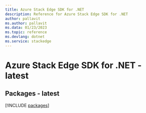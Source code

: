 ```yaml
---
title: Azure Stack Edge SDK for .NET
description: Reference for Azure Stack Edge SDK for .NET
author: pallavit
ms.author: pallavit
ms.data: 01/23/2023
ms.topic: reference
ms.devlang: dotnet
ms.service: stackedge
---
```

# Azure Stack Edge SDK for .NET - latest
## Packages - latest
[!INCLUDE [packages](stack-edge-index.md)]